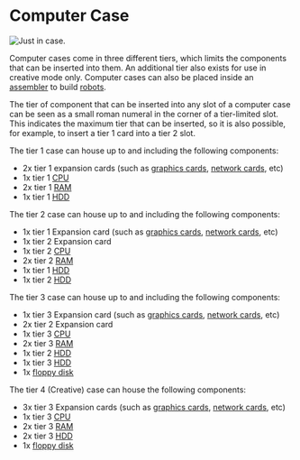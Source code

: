 # Computer Case

![Just in case.](oredict:oc:case1)

Computer cases come in three different tiers, which limits the components that can be inserted into them. An additional tier also exists for use in creative mode only. Computer cases can also be placed inside an [assembler](assembler.md) to build [robots](robot.md).

The tier of component that can be inserted into any slot of a computer case can be seen as a small roman numeral in the corner of a tier-limited slot. This indicates the maximum tier that can be inserted, so it is also possible, for example, to insert a tier 1 card into a tier 2 slot.

The tier 1 case can house up to and including the following components:
- 2x tier 1 expansion cards (such as [graphics cards](../item/graphicsCard1.md), [network cards](../item/lanCard.md), etc)
- 1x tier 1 [CPU](../item/cpu1.md)
- 2x tier 1 [RAM](../item/ram1.md)
- 1x tier 1 [HDD](../item/hdd1.md)

The tier 2 case can house up to and including the following components:
- 1x tier 1 Expansion card (such as [graphics cards](../item/graphicsCard1.md), [network cards](../item/lanCard.md), etc)
- 1x tier 2 Expansion card
- 1x tier 2 [CPU](../item/cpu2.md)
- 2x tier 2 [RAM](../item/ram3.md)
- 1x tier 1 [HDD](../item/hdd1.md)
- 1x tier 2 [HDD](../item/hdd2.md)

The tier 3 case can house up to and including the following components:
- 1x tier 3 Expansion card (such as [graphics cards](../item/graphicsCard1.md), [network cards](../item/lanCard.md), etc)
- 2x tier 2 Expansion card
- 1x tier 3 [CPU](../item/cpu3.md)
- 2x tier 3 [RAM](../item/ram5.md)
- 1x tier 2 [HDD](../item/hdd2.md)
- 1x tier 3 [HDD](../item/hdd3.md)
- 1x [floppy disk](../item/floppy.md)

The tier 4 (Creative) case can house the following components:
- 3x tier 3 Expansion cards (such as [graphics cards](../item/graphicsCard1.md), [network cards](../item/lanCard.md), etc)
- 1x tier 3 [CPU](../item/cpu3.md)
- 2x tier 3 [RAM](../item/ram5.md)
- 2x tier 3 [HDD](../item/hdd3.md)
- 1x [floppy disk](../item/floppy.md)
